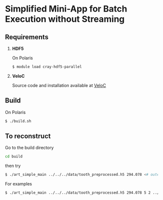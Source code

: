 # Simplified Mini-App for Batch Execution without Streaming

## Requirements

1. **HDF5**

   On Polaris
    ```bash
    $ module load cray-hdf5-parallel

3. **VeloC**

   Source code and installation available at [VeloC](https://veloc.readthedocs.io/en/latest/)

## Build

On Polaris

```bash
$ ./build.sh
```

## To reconstruct

Go to the build directory

```bash
cd build
```

then try

```bash
$ ./art_simple_main ../../../data/tooth_preprocessed.h5 294.078 <# outer iterations> <# inner iterations> ../art_simple.cfg
```
    
For examples

```bash
$ ./art_simple_main ../../../data/tooth_preprocessed.h5 294.078 5 2 ../art_simple.cfg
```


